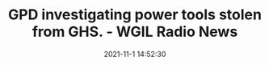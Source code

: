 ---
"title": "GPD investigating power tools stolen from GHS. - WGIL Radio News"
"date": "2021-11-1 14:52:30"
"feed_name": "GOOGLENEWSCONSTRUCTION"
"feed_website": "https://news.google.com/search?q=construction%2Bincident&hl=en-US&gl=US&ceid=US:en"
"feed_rss": "https://news.google.com/rss/search?q=construction%2Bincident&hl=en-US&gl=US&ceid=US:en"
"link": "https://www.wgil.com/2021/11/01/gpd-investigating-power-tools-stolen-from-ghs/"
"source": "{'href': 'https://www.wgil.com', 'title': 'WGIL Radio News'}"
"file": "_posts/2021-1-1-0d10352ba52f5a3868e98acbbb55998e60ae8337.md"
"accident": "0"
"drilling": "0"
"dead": "0"
"injured": "0"
"arrested": "0"
"place": "unknown place"
"where": "unknown site"
"causes": "unknown"
"place_uri": "unknown place"
---